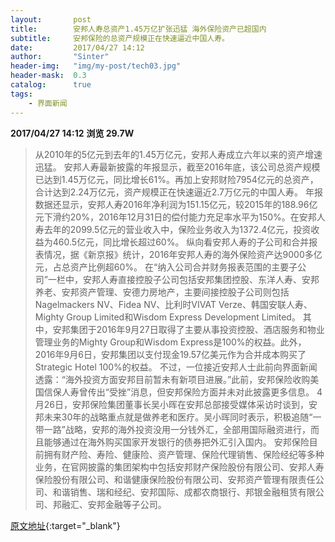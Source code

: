 ```yaml
---
layout:       post
title:        安邦人寿总资产1.45万亿扩张迅猛 海外保险资产已超国内
subtitle:     安邦保险的总资产规模正在快速逼近中国人寿。
date:         2017/04/27 14:12
author:       "Sinter"
header-img:   "img/my-post/tech03.jpg"
header-mask:  0.3
catalog:      true
tags:
    - 界面新闻
---
```


**2017/04/27 14:12**  **浏览 29.7W**

> 从2010年的5亿元到去年的1.45万亿元，安邦人寿成立六年以来的资产增速迅猛。
安邦人寿最新披露的年报显示，截至2016年底，该公司总资产规模已达到1.45万亿元，同比增长61%。再加上安邦财险7954亿元的总资产，合计达到2.24万亿元，资产规模正在快速逼近2.7万亿元的中国人寿。
年报数据还显示，安邦人寿2016年净利润为151.15亿元，较2015年的188.96亿元下滑约20%，2016年12月31日的偿付能力充足率水平为150%。在安邦人寿去年的2099.5亿元的营业收入中，保险业务收入为1372.4亿元，投资收益为460.5亿元，同比增长超过60%。
纵向看安邦人寿的子公司和合并报表情况，据《新京报》统计，2016年安邦人寿的海外保险资产达9000多亿元，占总资产比例超60%。
在“纳入公司合并财务报表范围的主要子公司”一栏中，安邦人寿直接控股子公司包括安邦集团控股、东洋人寿、安邦养老、安邦资产管理、安德力房地产，主要间接控股子公司则包括Nagelmackers NV、Fidea NV、比利时VIVAT Verze、韩国安联人寿、Mighty Group Limited和Wisdom Express Development Limited。
其中，安邦集团于2016年9月27日取得了主要从事投资控股、酒店服务和物业管理业务的Mighty Group和Wisdom Express是100%的权益。此外，2016年9月6日，安邦集团以支付现金19.57亿美元作为合并成本购买了Strategic Hotel 100%的权益。
不过，一位接近安邦人士此前向界面新闻透露：“海外投资方面安邦目前暂未有新项目进展。”此前，安邦保险收购美国信保人寿曾传出“受挫”消息，但安邦保险方面并未对此披露更多信息。
4月26日，安邦保险集团董事长吴小晖在安邦总部接受媒体采访时谈到，安邦未来30年的战略重点就是做养老和医疗。吴小晖同时表示，积极追随“一带一路”战略，安邦的海外投资没用一分钱外汇，全部用国际融资进行，而且能够通过在海外购买国家开发银行的债券把外汇引入国内。
安邦保险目前拥有财产险、寿险、健康险、资产管理、保险代理销售、保险经纪等多种业务，在官网披露的集团架构中包括安邦财产保险股份有限公司、安邦人寿保险股份有限公司、和谐健康保险股份有限公司、安邦资产管理有限责任公司、和谐销售、瑞和经纪、安邦国际、成都农商银行、邦银金融租赁有限公司、邦融汇、安邦金融等子公司。


[原文地址](http://www.jiemian.com/article/1281218.html){:target="_blank"}



